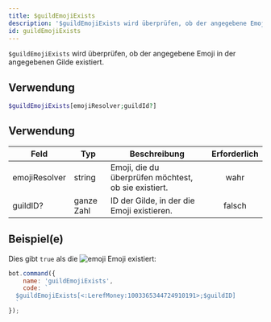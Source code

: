 ```yaml
---
title: $guildEmojiExists
description: '$guildEmojiExists wird überprüfen, ob der angegebene Emoji in der angegebenen Gilde existiert.'
id: guildEmojiExists
---
```


`$guildEmojiExists` wird überprüfen, ob der angegebene Emoji in der angegebenen Gilde existiert.

## Verwendung

```php
$guildEmojiExists[emojiResolver;guildId?]
```

## Verwendung

| Feld          | Typ        | Beschreibung                                         | Erforderlich |
| ------------- | ---------- | ---------------------------------------------------- |:------------:|
| emojiResolver | string     | Emoji, die du überprüfen möchtest, ob sie existiert. |     wahr     |
| guildID?      | ganze Zahl | ID der Gilde, in der die Emoji existieren.           |    falsch    |

## Beispiel(e)

Dies gibt `true` als die ![emoji](https://cdn.discordapp.com/emojis/1003365344724910191.webp?size=16&quality=lossless) Emoji existiert:

```javascript
bot.command({
    name: 'guildEmojiExists',
    code: `
  $guildEmojiExists[<:LerefMoney:1003365344724910191>;$guildID]
  `
});
```

